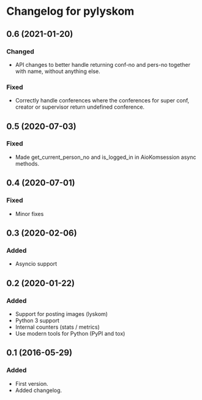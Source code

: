 # Changelog for pylyskom

## 0.6 (2021-01-20)

### Changed

- API changes to better handle returning conf-no and pers-no together
  with name, without anything else.

### Fixed

- Correctly handle conferences where the conferences for super conf,
  creator or supervisor return undefined conference.


## 0.5 (2020-07-03)

### Fixed

- Made get_current_person_no and is_logged_in in AioKomsession async methods.


## 0.4 (2020-07-01)

### Fixed

- Minor fixes


## 0.3 (2020-02-06)

### Added

- Asyncio support


## 0.2 (2020-01-22)

### Added

- Support for posting images (lyskom)
- Python 3 support
- Internal counters (stats / metrics)
- Use modern tools for Python (PyPI and tox)


## 0.1 (2016-05-29)

### Added

- First version.
- Added changelog.
